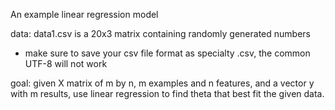 An example linear regression model

data: data1.csv is a 20x3 matrix containing randomly generated numbers
- make sure to save your csv file format as specialty .csv, the common UTF-8 will not work

goal: given X matrix of m by n, m examples and n features, and a vector y with m results,
use linear regression to find theta that best fit the given data.
